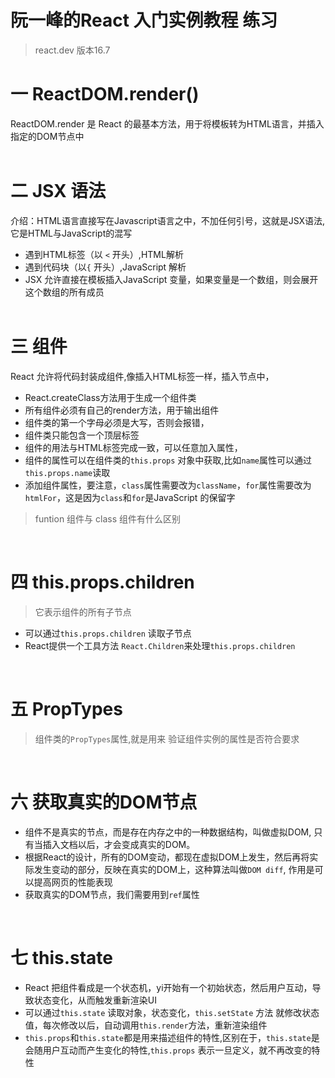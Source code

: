 # 阮一峰的React 入门实例教程 练习

> react.dev 版本16.7

# 一 ReactDOM.render()   

ReactDOM.render 是 React 的最基本方法，用于将模板转为HTML语言，并插入指定的DOM节点中  
&nbsp;  
# 二  JSX 语法 
介绍：HTML语言直接写在Javascript语言之中，不加任何引号，这就是JSX语法,它是HTML与JavaScript的混写

* 遇到HTML标签（以 `<` 开头）,HTML解析
* 遇到代码块（以`{` 开头）,JavaScript 解析
* JSX 允许直接在模板插入JavaScript 变量，如果变量是一个数组，则会展开这个数组的所有成员  
&nbsp;  
# 三 组件 
React 允许将代码封装成组件,像插入HTML标签一样，插入节点中，
* React.createClass方法用于生成一个组件类
* 所有组件必须有自己的render方法，用于输出组件
* 组件类的第一个字母必须是大写，否则会报错，
* 组件类只能包含一个顶层标签
* 组件的用法与HTML标签完成一致，可以任意加入属性，
* 组件的属性可以在组件类的`this.props` 对象中获取,比如`name`属性可以通过`this.props.name`读取
* 添加组件属性，要注意，`class`属性需要改为`className`，`for`属性需要改为`htmlFor`，这是因为`class`和`for`是JavaScript 的保留字

> funtion 组件与 class 组件有什么区别

&nbsp;  
# 四 this.props.children

> 它表示组件的所有子节点
* 可以通过`this.props.children` 读取子节点
* React提供一个工具方法 `React.Children`来处理`this.props.children`

&nbsp;  
# 五 PropTypes
> 组件类的`PropTypes`属性,就是用来 验证组件实例的属性是否符合要求

&nbsp;  
# 六 获取真实的DOM节点

* 组件不是真实的节点，而是存在内存之中的一种数据结构，叫做虚拟DOM, 只有当插入文档以后，才会变成真实的DOM。
* 根据React的设计，所有的DOM变动，都现在虚拟DOM上发生，然后再将实际发生变动的部分，反映在真实的DOM上，这种算法叫做`DOM diff`, 作用是可以提高网页的性能表现
* 获取真实的DOM节点，我们需要用到`ref`属性

&nbsp;  
# 七 this.state
* React 把组件看成是一个状态机，yi开始有一个初始状态，然后用户互动，导致状态变化，从而触发重新渲染UI
* 可以通过`this.state` 读取对象，状态变化，`this.setState` 方法 就修改状态值，每次修改以后，自动调用`this.render`方法，重新渲染组件
* `this.props`和`this.state`都是用来描述组件的特性,区别在于，`this.state`是会随用户互动而产生变化的特性,`this.props` 表示一旦定义，就不再改变的特性
